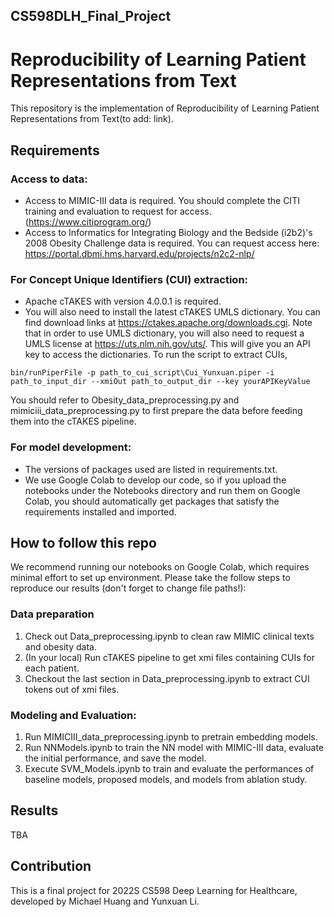 ## CS598DLH_Final_Project

# Reproducibility of Learning Patient Representations from Text
This repository is the implementation of Reproducibility of Learning Patient Representations from Text(to add: link). 

## Requirements

### Access to data:
- Access to MIMIC-III data is required. You should complete the CITI training and evaluation to request for access. (https://www.citiprogram.org/)
- Access to Informatics for Integrating Biology and the Bedside (i2b2)'s 2008 Obesity Challenge data is required. You can request access here: https://portal.dbmi.hms.harvard.edu/projects/n2c2-nlp/

### For Concept Unique Identifiers (CUI) extraction:
- Apache cTAKES with version 4.0.0.1 is required. 
- You will also need to install the latest cTAKES UMLS dictionary.
You can find download links at https://ctakes.apache.org/downloads.cgi. Note that in order to use UMLS dictionary, you will also need to request a UMLS license at https://uts.nlm.nih.gov/uts/. This will give you an API key to access the dictionaries.
To run the script to extract CUIs, 
```
bin/runPiperFile -p path_to_cui_script\Cui_Yunxuan.piper -i path_to_input_dir --xmiOut path_to_output_dir --key yourAPIKeyValue
```
You should refer to Obesity_data_preprocessing.py and mimiciii_data_preprocessing.py to first prepare the data before feeding them into the cTAKES pipeline.

### For model development:
- The versions of packages used are listed in requirements.txt.
- We use Google Colab to develop our code, so if you upload the notebooks under the Notebooks directory and run them on Google Colab, you should automatically get packages that satisfy the requirements installed and imported.

## How to follow this repo

We recommend running our notebooks on Google Colab, which requires minimal effort to set up environment. Please take the follow steps to reproduce our results (don't forget to change file paths!):
### Data preparation
1. Check out Data_preprocessing.ipynb to clean raw MIMIC clinical texts and obesity data.
3. (In your local) Run cTAKES pipeline to get xmi files containing CUIs for each patient.
4. Checkout the last section in Data_preprocessing.ipynb to extract CUI tokens out of xmi files.

### Modeling and Evaluation:
1. Run MIMICIII_data_preprocessing.ipynb to pretrain embedding models.
2. Run NNModels.ipynb to train the NN model with MIMIC-III data, evaluate the initial performance, and save the model.
3. Execute SVM_Models.ipynb to train and evaluate the performances of baseline models, proposed models, and models from ablation study.

## Results

TBA

## Contribution
This is a final project for 2022S CS598 Deep Learning for Healthcare, developed by Michael Huang and Yunxuan Li. 

